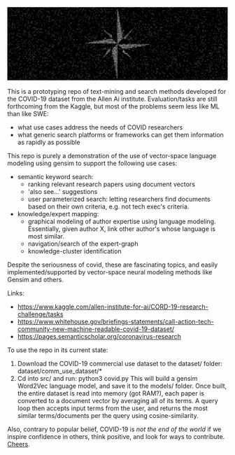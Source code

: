 <img src="compass_rose.jpeg" />

This is a prototyping repo of text-mining and search methods developed for the COVID-19 dataset from the Allen Ai institute.
Evaluation/tasks are still forthcoming from the Kaggle, but most of the problems seem less like ML than like SWE:
* what use cases address the needs of COVID researchers
* what generic search platforms or frameworks can get them information as rapidly as possible

This repo is purely a demonstration of the use of vector-space language modeling using gensim to support the following use cases:
* semantic keyword search:
  * ranking relevant research papers using document vectors
  * 'also see...' suggestions
  * user parameterized search: letting researchers find documents based on their own criteria, e.g. not tech exec's criteria.
* knowledge/expert mapping:
  * graphical modeling of author expertise using language modeling. Essentially, given author X, link other author's whose language is most similar.
  * navigation/search of the expert-graph
  * knowledge-cluster identification

Despite the seriousness of covid, these are fascinating topics, and easily implemented/supported by vector-space neural modeling methods like Gensim and others.

Links:
* https://www.kaggle.com/allen-institute-for-ai/CORD-19-research-challenge/tasks
* https://www.whitehouse.gov/briefings-statements/call-action-tech-community-new-machine-readable-covid-19-dataset/
* https://pages.semanticscholar.org/coronavirus-research

To use the repo in its current state:
1) Download the COVID-19 commercial use dataset to the dataset/ folder: dataset/comm_use_dataset/*
2) Cd into src/ and run: python3 covid.py
This will build a gensim Word2Vec language model, and save it to the models/ folder.
Once built, the entire dataset is read into memory (got RAM?), each paper is converted to a document vector by averaging
all of its terms. A query loop then accepts input terms from the user, and returns the most similar terms/documents 
per the query using cosine-similarity.


Also, contrary to popular belief, COVID-19 is *not the end of the world* if we inspire confidence in others, think positive, and look for ways to contribute. [Cheers](https://www.youtube.com/watch?v=cCYGyg1H56s).

